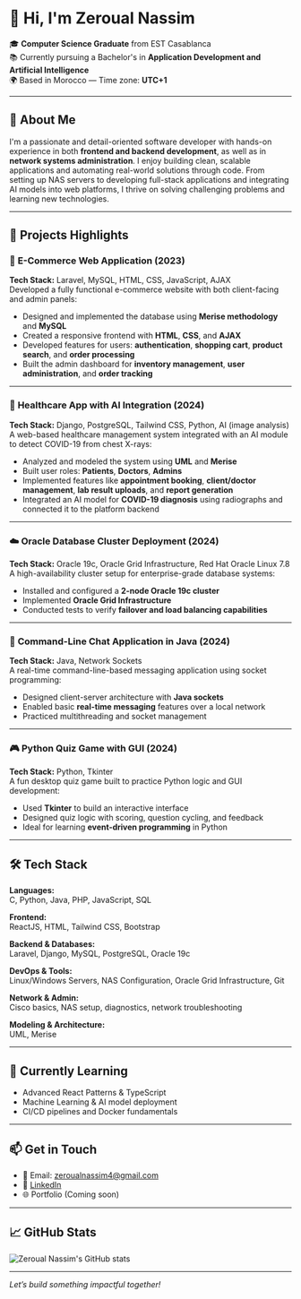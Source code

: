 # 👋 Hi, I'm Zeroual Nassim

🎓 **Computer Science Graduate** from EST Casablanca  
📚 Currently pursuing a Bachelor's in **Application Development and Artificial Intelligence**  
🌍 Based in Morocco — Time zone: **UTC+1**

---

## 💼 About Me

I'm a passionate and detail-oriented software developer with hands-on experience in both **frontend and backend development**, as well as in **network systems administration**. I enjoy building clean, scalable applications and automating real-world solutions through code. From setting up NAS servers to developing full-stack applications and integrating AI models into web platforms, I thrive on solving challenging problems and learning new technologies.

---

## 🚀 Projects Highlights

### 🛒 **E-Commerce Web Application (2023)**  
**Tech Stack:** Laravel, MySQL, HTML, CSS, JavaScript, AJAX  
Developed a fully functional e-commerce website with both client-facing and admin panels:
- Designed and implemented the database using **Merise methodology** and **MySQL**
- Created a responsive frontend with **HTML**, **CSS**, and **AJAX**
- Developed features for users: **authentication**, **shopping cart**, **product search**, and **order processing**
- Built the admin dashboard for **inventory management**, **user administration**, and **order tracking**

---

### 🏥 **Healthcare App with AI Integration (2024)**  
**Tech Stack:** Django, PostgreSQL, Tailwind CSS, Python, AI (image analysis)  
A web-based healthcare management system integrated with an AI module to detect COVID-19 from chest X-rays:
- Analyzed and modeled the system using **UML** and **Merise**
- Built user roles: **Patients**, **Doctors**, **Admins**
- Implemented features like **appointment booking**, **client/doctor management**, **lab result uploads**, and **report generation**
- Integrated an AI model for **COVID-19 diagnosis** using radiographs and connected it to the platform backend

---

### ☁️ **Oracle Database Cluster Deployment (2024)**  
**Tech Stack:** Oracle 19c, Oracle Grid Infrastructure, Red Hat Oracle Linux 7.8  
A high-availability cluster setup for enterprise-grade database systems:
- Installed and configured a **2-node Oracle 19c cluster**
- Implemented **Oracle Grid Infrastructure**
- Conducted tests to verify **failover and load balancing capabilities**

---

### 💬 **Command-Line Chat Application in Java (2024)**  
**Tech Stack:** Java, Network Sockets  
A real-time command-line-based messaging application using socket programming:
- Designed client-server architecture with **Java sockets**
- Enabled basic **real-time messaging** features over a local network
- Practiced multithreading and socket management

---

### 🎮 **Python Quiz Game with GUI (2024)**  
**Tech Stack:** Python, Tkinter  
A fun desktop quiz game built to practice Python logic and GUI development:
- Used **Tkinter** to build an interactive interface
- Designed quiz logic with scoring, question cycling, and feedback
- Ideal for learning **event-driven programming** in Python

---

## 🛠️ Tech Stack

**Languages:**  
C, Python, Java, PHP, JavaScript, SQL

**Frontend:**  
ReactJS, HTML, Tailwind CSS, Bootstrap

**Backend & Databases:**  
Laravel, Django, MySQL, PostgreSQL, Oracle 19c

**DevOps & Tools:**  
Linux/Windows Servers, NAS Configuration, Oracle Grid Infrastructure, Git

**Network & Admin:**  
Cisco basics, NAS setup, diagnostics, network troubleshooting

**Modeling & Architecture:**  
UML, Merise

---

## 🌱 Currently Learning

- Advanced React Patterns & TypeScript
- Machine Learning & AI model deployment
- CI/CD pipelines and Docker fundamentals

---

## 📫 Get in Touch

- 📧 Email: zeroualnassim4@gmail.com  
- 💼 [LinkedIn]([https://www.linkedin.com/](https://www.linkedin.com/in/nassim-zeroual-b6274526a/)) 
- 🌐 Portfolio (Coming soon)

---

## 📈 GitHub Stats

![Zeroual Nassim's GitHub stats](https://github-readme-stats.vercel.app/api?username=YourGitHubUsername&show_icons=true&theme=radical)

---

*Let’s build something impactful together!*
